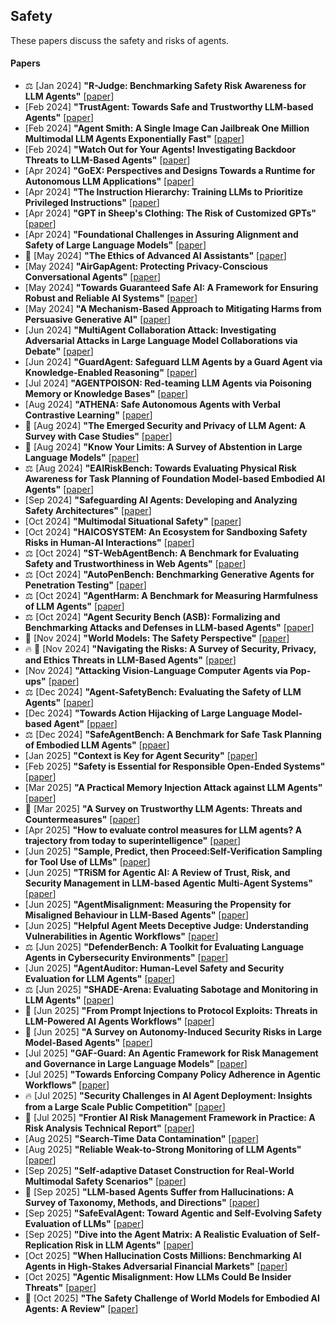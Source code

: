 ## Safety
These papers discuss the safety and risks of agents.
#### Papers
* ⚖️ [Jan 2024] **"R-Judge: Benchmarking Safety Risk Awareness for LLM Agents"** [[paper](https://arxiv.org/abs/2401.10019)]
* [Feb 2024] **"TrustAgent: Towards Safe and Trustworthy LLM-based Agents"** [[paper](https://arxiv.org/abs/2402.01586)]
* [Feb 2024] **"Agent Smith: A Single Image Can Jailbreak One Million Multimodal LLM Agents Exponentially Fast"** [[paper](https://arxiv.org/abs/2402.08567)]
* [Feb 2024] **"Watch Out for Your Agents! Investigating Backdoor Threats to LLM-Based Agents"** [[paper](https://arxiv.org/abs/2402.11208)]
* [Apr 2024] **"GoEX: Perspectives and Designs Towards a Runtime for Autonomous LLM Applications"** [[paper](https://arxiv.org/abs/2404.06921)]
* [Apr 2024] **"The Instruction Hierarchy: Training LLMs to Prioritize Privileged Instructions"** [[paper](https://arxiv.org/abs/2404.13208)]
* [Apr 2024] **"GPT in Sheep's Clothing: The Risk of Customized GPTs"** [[paper](https://arxiv.org/abs/2401.09075)]
* [Apr 2024] **"Foundational Challenges in Assuring Alignment and Safety of Large Language Models"** [[paper](https://arxiv.org/abs/2404.09932)]
* 📖 [May 2024] **"The Ethics of Advanced AI Assistants"** [[paper](https://arxiv.org/abs/2404.16244)]
* [May 2024] **"AirGapAgent: Protecting Privacy-Conscious Conversational Agents"** [[paper](https://arxiv.org/abs/2405.05175)]
* [May 2024] **"Towards Guaranteed Safe AI: A Framework for Ensuring Robust and Reliable AI Systems"** [[paper](https://arxiv.org/abs/2405.06624)]
* [May 2024] **"A Mechanism-Based Approach to Mitigating Harms from Persuasive Generative AI"** [[paper](https://arxiv.org/abs/2404.15058)]
* [Jun 2024] **"MultiAgent Collaboration Attack: Investigating Adversarial Attacks in Large Language Model Collaborations via Debate"** [[paper](https://arxiv.org/abs/2406.14711)]
* [Jun 2024] **"GuardAgent: Safeguard LLM Agents by a Guard Agent via Knowledge-Enabled Reasoning"** [[paper](https://arxiv.org/abs/2406.09187)]
* [Jul 2024] **"AGENTPOISON: Red-teaming LLM Agents via Poisoning Memory or Knowledge Bases"** [[paper](https://arxiv.org/abs/2407.12784)]
* [Aug 2024] **"ATHENA: Safe Autonomous Agents with Verbal Contrastive Learning"** [[paper](https://arxiv.org/abs/2408.11021)]
* 📖 [Aug 2024] **"The Emerged Security and Privacy of LLM Agent: A Survey with Case Studies"** [[paper](https://arxiv.org/abs/2407.19354)]
* 📖 [Aug 2024] **"Know Your Limits: A Survey of Abstention in Large Language Models"** [[paper](https://arxiv.org/abs/2407.18418v2)]
* ⚖️ [Aug 2024] **"EAIRiskBench: Towards Evaluating Physical Risk Awareness for Task Planning of Foundation Model-based Embodied AI Agents"** [[paper](https://arxiv.org/abs/2408.04449)]
* [Sep 2024] **"Safeguarding AI Agents: Developing and Analyzing Safety Architectures"** [[paper](https://arxiv.org/abs/2409.03793)]
* [Oct 2024] **"Multimodal Situational Safety"** [[paper](https://arxiv.org/abs/2410.06172)]
* [Oct 2024] **"HAICOSYSTEM: An Ecosystem for Sandboxing Safety Risks in Human-AI Interactions"** [[paper](https://arxiv.org/abs/2409.16427)]
* ⚖️ [Oct 2024] **"ST-WebAgentBench: A Benchmark for Evaluating Safety and Trustworthiness in Web Agents"** [[paper](https://arxiv.org/abs/2410.06703)]
* ⚖️ [Oct 2024] **"AutoPenBench: Benchmarking Generative Agents for Penetration Testing"** [[paper](https://arxiv.org/abs/2410.03225)]
* ⚖️ [Oct 2024] **"AgentHarm: A Benchmark for Measuring Harmfulness of LLM Agents"** [[paper](https://arxiv.org/abs/2410.09024)]
* ⚖️ [Oct 2024] **"Agent Security Bench (ASB): Formalizing and Benchmarking Attacks and Defenses in LLM-based Agents"** [[paper](https://arxiv.org/abs/2410.02644)]
* 📖 [Nov 2024] **"World Models: The Safety Perspective"** [[paper](https://arxiv.org/abs/2411.07690)]
* 🔥 📖 [Nov 2024] **"Navigating the Risks: A Survey of Security, Privacy, and Ethics Threats in LLM-Based Agents"** [[paper](https://arxiv.org/abs/2411.09523)]
* [Nov 2024] **"Attacking Vision-Language Computer Agents via Pop-ups"** [[paper](https://arxiv.org/abs/2411.02391)]
* ⚖️ [Dec 2024] **"Agent-SafetyBench: Evaluating the Safety of LLM Agents"** [[paper](https://arxiv.org/abs/2412.14470)]
* [Dec 2024] **"Towards Action Hijacking of Large Language Model-based Agent"** [[ppaer](https://arxiv.org/abs/2412.10807)]
* ⚖️ [Dec 2024] **"SafeAgentBench: A Benchmark for Safe Task Planning of Embodied LLM Agents"** [[ppaer](https://arxiv.org/abs/2412.13178)]
* [Jan 2025] **"Context is Key for Agent Security"** [[paper](https://arxiv.org/abs/2501.17070)]
* [Feb 2025] **"Safety is Essential for Responsible Open-Ended Systems"** [[paper](https://arxiv.org/abs/2502.04512)]
* [Mar 2025] **"A Practical Memory Injection Attack against LLM Agents"** [[paper](https://arxiv.org/abs/2503.03704)]
* 📖 [Mar 2025] **"A Survey on Trustworthy LLM Agents: Threats and Countermeasures"** [[paper](https://arxiv.org/abs/2503.09648)]
* [Apr 2025] **"How to evaluate control measures for LLM agents? A trajectory from today to superintelligence"** [[paper](https://arxiv.org/abs/2504.05259)]
* [Jun 2025] **"Sample, Predict, then Proceed:Self-Verification Sampling for Tool Use of LLMs"** [[paper](https://arxiv.org/abs/2506.02918)]
* [Jun 2025] **"TRiSM for Agentic AI: A Review of Trust, Risk, and Security Management in LLM-based Agentic Multi-Agent Systems"** [[paper](http://arxiv.org/abs/2506.04133)]
* [Jun 2025] **"AgentMisalignment: Measuring the Propensity for Misaligned Behaviour in LLM-Based Agents"** [[paper](https://arxiv.org/abs/2506.04018)]
* [Jun 2025] **"Helpful Agent Meets Deceptive Judge: Understanding Vulnerabilities in Agentic Workflows"** [[paper](https://arxiv.org/abs/2506.03332)]
* ⚖️ [Jun 2025] **"DefenderBench: A Toolkit for Evaluating Language Agents in Cybersecurity Environments"** [[paper](https://arxiv.org/abs/2506.00739)]
* [Jun 2025] **"AgentAuditor: Human-Level Safety and Security Evaluation for LLM Agents"** [[paper](https://arxiv.org/abs/2506.00641)]
* ⚖️ [Jun 2025] **"SHADE-Arena: Evaluating Sabotage and Monitoring in LLM Agents"** [[paper](https://www.arxiv.org/abs/2506.15740)]
* 📖 [Jun 2025] **"From Prompt Injections to Protocol Exploits: Threats in LLM-Powered AI Agents Workflows"** [[paper](https://arxiv.org/abs/2506.23260)]
* 📖 [Jun 2025] **"A Survey on Autonomy-Induced Security Risks in Large Model-Based Agents"** [[paper](https://arxiv.org/abs/2506.23844)]
* [Jul 2025] **"GAF-Guard: An Agentic Framework for Risk Management and Governance in Large Language Models"** [[paper](https://arxiv.org/abs/2507.02986)]
* [Jul 2025] **"Towards Enforcing Company Policy Adherence in Agentic Workflows"** [[paper](https://arxiv.org/abs/2507.16459)]
* 🔥 [Jul 2025] **"Security Challenges in AI Agent Deployment: Insights from a Large Scale Public Competition"** [[paper](https://arxiv.org/abs/2507.20526)]
* 📖 [Jul 2025] **"Frontier AI Risk Management Framework in Practice: A Risk Analysis Technical Report"** [[paper](https://arxiv.org/abs/2507.16534)]
* [Aug 2025] **"Search-Time Data Contamination"** [[paper](https://www.arxiv.org/abs/2508.13180)]
* [Aug 2025] **"Reliable Weak-to-Strong Monitoring of LLM Agents"** [[paper](https://arxiv.org/abs/2508.19461)]
* [Sep 2025] **"Self-adaptive Dataset Construction for Real-World Multimodal Safety Scenarios"** [[paper](https://www.arxiv.org/abs/2509.04403)]
* 📖 [Sep 2025] **"LLM-based Agents Suffer from Hallucinations: A Survey of Taxonomy, Methods, and Directions"** [[paper](https://arxiv.org/abs/2509.18970)]
* [Sep 2025] **"SafeEvalAgent: Toward Agentic and Self-Evolving Safety Evaluation of LLMs"** [[paper](https://arxiv.org/abs/2509.26100)]
* [Sep 2025] **"Dive into the Agent Matrix: A Realistic Evaluation of Self-Replication Risk in LLM Agents"** [[paper](https://arxiv.org/abs/2509.25302)]
* [Oct 2025] **"When Hallucination Costs Millions: Benchmarking AI Agents in High-Stakes Adversarial Financial Markets"** [[paper](https://arxiv.org/abs/2510.00332)]
* [Oct 2025] **"Agentic Misalignment: How LLMs Could Be Insider Threats"** [[paper](https://arxiv.org/abs/2510.05179)]
* 📖 [Oct 2025] **"The Safety Challenge of World Models for Embodied AI Agents: A Review"** [[paper](https://arxiv.org/abs/2510.05865)]